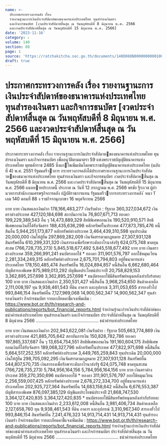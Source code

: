 ```yaml
---
name: >-
  ประกาศกระทรวงการคลัง เรื่อง
  รายงานฐานะการเงินประจำสัปดาห์ของธนาคารแห่งประเทศไทย ทุนสำรองเงินตรา
  และกิจการธนบัตร [งวดประจำสัปดาห์สิ้นสุด ณ วันพฤหัสบดีที่ 8 มิถุนายน พ.ศ. 2566
  และงวดประจำสัปดาห์สิ้นสุด ณ วันพฤหัสบดีที่ 15 มิถุนายน พ.ศ. 2566]
date: '2023-11-16'
category: ง
volume: 140
section: 88
page: 1
source: 'https://ratchakitcha.soc.go.th/documents/140D088N0000000000100.pdf'
draft: true
---
```


# ประกาศกระทรวงการคลัง เรื่อง รายงานฐานะการเงินประจำสัปดาห์ของธนาคารแห่งประเทศไทย ทุนสำรองเงินตรา และกิจการธนบัตร [งวดประจำสัปดาห์สิ้นสุด ณ วันพฤหัสบดีที่ 8 มิถุนายน พ.ศ. 2566 และงวดประจำสัปดาห์สิ้นสุด ณ วันพฤหัสบดีที่ 15 มิถุนายน พ.ศ. 2566]

ประกาศกระทรวงการคลัง เรื่อง รายงานฐานะการเงินประจําสัปดาหของธนาคารแห่งประเทศไทย ทุนสํารองเงินตรา และกิจการธนบัตร เพื่ออนุวัติตามมาตรา 59 แห่งพระราชบัญญัติธนาคารแห่งประเทศไทย พุทธศักราช 2485 ซึ่งแกไขเพิ่มเติมโดยพระราชบัญญัติธนาคารแห่งประเทศไทย (ฉบับที่ 4) พ.ศ. 2551 รัฐมนตรีวาการ กระทรวงการคลังได้ประกาศรายงานฐานะการเงินประจําสัปดาหของธนาคารแห่งประเทศไทย ทุนสํารองเงินตรา และกิจการธนบัตร งวดประจําสัปดาหสิ้นสุด ณ วันพฤหัสบดีที่ 8 มิถุนายน พ.ศ. 2566 และงวดประจําสัปดาหสิ้นสุด ณ วันพฤหัสบดีที่ 15 มิถุนายน พ.ศ. 2566 แนบทายประกาศนี้ ประกาศ ณ วันที่ 12 กรกฎาคม พ.ศ. 2566 พรชัย ฐีระเวช ผู้อํานวยการสํานักงานเศรษฐกิจการคลัง ปฏิบัติราชการแทน รัฐมนตรีวาการกระทรวงการคลัง ้ หนา 1 ่ เลม 140 ตอนที่ 88 ง ราชกิจจานุเบกษา 16 พฤศจิกายน 2566

บาท บาท เงินสดและเงินฝาก 178,166,483,277 เงินรับฝาก : รัฐบาล 360,327,034,672 เงินตราต่างประเทศ 427,120,184,698 สถาบันการเงิน 76,807,671,713 ทองคา 199,229,389,543 อื่น ๆ 14,473,889,329 สิทธิพิเศษถอนเงิน 190,520,910,571 สิทธิพิเศษถอนเงินที่ได้รับจัดสรร 188,435,636,298 หลักทรัพย์ในประเทศ 477,873,785,476 หนี้สินอื่น 5,944,251,173,877 หลักทรัพย์ต่างประเทศ 3,464,439,310,598 ทุนประเดิม 20,000,000 เงินให้กู้ยืม 297,869,282,009 เงินจัดสรรตามกฎหมาย 27,307,931,128 สินทรัพย์อื่น 610,299,331,320 เงินสารองเพื่อรักษาระดับกาไรนาส่งรัฐ 624,075,748 ขาดทุนสะสม (766,728,735,273) 5,845,518,677,492 5,845,518,677,492 บาท บาท เงินตราต่างประเทศ 359,266,991,241 ธนบัตรออกใช้ * ทองคา 311,901,576,797 ออกใช้หมุนเวียน 2,281,334,249,315 หลักทรัพย์ต่างประเทศ 2,675,701,794,803 อยู่ที่ธนาคารแห่งประเทศไทย 178,150,485,474 สินทรัพย์อื่น 16,024,894,857 หนี้สินอื่น 6,662,680,464 บัญชีสารองพิเศษ 875,989,013,292 บัญชีผลประโยชน์ประจาปี 20,758,829,153 3,362,895,257,698 3,362,895,257,698 * ธนบัตรออกใช้มีสินทรัพย์หนุนหลังเท่ากับร้อยละ 100 บาท บาท เงินสดและเงินฝาก 2,350,531,427 หนี้สินอื่น 3,968,254,650 สินค้าคงเหลือ 2,111,008,197 ทุน 9,938,461,543 ที่ดิน อาคาร และอุปกรณ์ 3,311,053,655 สารองทั่วไป 993,846,154 สินทรัพย์อื่น 7,127,969,068 14,900,562,347 14,900,562,347 ทุนสํารองเงินตรํา กิจกํารธนบัตร รายละเอียดคาชี้แจงเพิ่มเติม : https://www.bot.or.th/th/research-and-publications/reports/bot_financial_reports.html รํายงํานฐํานะกํารเงินประจําสัปดําห์ของธนําคํารแห่งประเทศไทย ทุนสํารองเงินตรํา และกิจกํารธนบัตร ประจําสัปดําห์สิ้นสุด ณ วันพฤหัสบดีที่ 8 มิถุนํายน 2566 .................................................. ธนําคํารแห่งประเทศไทย

บาท บาท เงินสดและเงินฝาก 202,943,622,081 เงินรับฝาก : รัฐบาล 505,663,774,869 เงินตราต่างประเทศ 421,885,705,642 สถาบันการเงิน 150,828,782,786 ทองคา 197,865,337,687 อื่น ๆ 13,654,754,551 สิทธิพิเศษถอนเงิน 191,160,604,175 สิทธิพิเศษถอนเงินที่ได้รับจัดสรร 189,068,327,796 หลักทรัพย์ในประเทศ 477,822,971,698 หนี้สินอื่น 5,664,517,252,551 หลักทรัพย์ต่างประเทศ 3,449,765,259,843 ทุนประเดิม 20,000,000 เงินให้กู้ยืม 298,705,092,295 เงินจัดสรรตามกฎหมาย 27,307,931,128 สินทรัพย์อื่น 544,807,570,735 เงินสารองเพื่อรักษาระดับกาไรนาส่งรัฐ 624,075,748 ขาดทุนสะสม (766,728,735,273) 5,784,956,164,156 5,784,956,164,156 บาท บาท เงินตราต่างประเทศ 359,270,350,696 ธนบัตรออกใช้ * ทองคา 311,901,576,797 ออกใช้หมุนเวียน 2,256,559,007,425 หลักทรัพย์ต่างประเทศ 2,678,272,334,700 อยู่ที่ธนาคารแห่งประเทศไทย 202,925,727,364 สินทรัพย์อื่น 14,683,158,642 หนี้สินอื่น 6,676,553,387 บัญชีสารองพิเศษ 876,097,385,129 บัญชีผลประโยชน์ประจาปี 21,868,747,530 3,364,127,420,835 3,364,127,420,835 * ธนบัตรออกใช้มีสินทรัพย์หนุนหลังเท่ากับร้อยละ 100 บาท บาท เงินสดและเงินฝาก 2,233,612,008 หนี้สินอื่น 3,981,406,734 สินค้าคงเหลือ 2,127,658,760 ทุน 9,938,461,543 ที่ดิน อาคาร และอุปกรณ์ 3,310,967,340 สารองทั่วไป 993,846,154 สินทรัพย์อื่น 7,241,476,323 14,913,714,431 14,913,714,431 ทุนสํารองเงินตรํา กิจกํารธนบัตร รายละเอียดคาชี้แจงเพิ่มเติม : https://www.bot.or.th/th/research-and-publications/reports/bot_financial_reports.html รํายงํานฐํานะกํารเงินประจําสัปดําห์ของธนําคํารแห่งประเทศไทย ทุนสํารองเงินตรํา และกิจกํารธนบัตร ประจําสัปดําห์สิ้นสุด ณ วันพฤหัสบดีที่ 15 มิถุนํายน 2566 .................................................. ธนําคํารแห่งประเทศไทย
